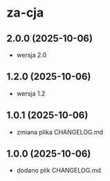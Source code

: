 # za-cja

## 2.0.0 (2025-10-06)
- wersja 2.0

## 1.2.0 (2025-10-06)
- wersja 1.2

## 1.0.1 (2025-10-06)
- zmiana plika CHANGELOG.md

## 1.0.0 (2025-10-06)
- dodano plik CHANGELOG.md
